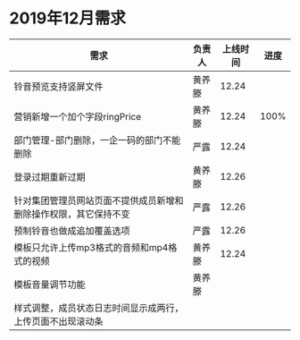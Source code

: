 # 2019年12月需求



| 需求                                                         | 负责人 | 上线时间 | 进度 |
| ------------------------------------------------------------ | ------ | -------- | ---- |
| 铃音预览支持竖屏文件                                         | 黄养滕 | 12.24    |      |
| 营销新增一个加个字段ringPrice                                | 黄养滕 | 12.24    | 100% |
| 部门管理-部门删除，一企一码的部门不能删除                    | 严露   | 12.24    |      |
| 登录过期重新过期                                             | 黄养滕 | 12.26    |      |
| 针对集团管理员网站页面不提供成员新增和删除操作权限，其它保持不变 | 严露   | 12.26    |      |
| 预制铃音也做成追加覆盖选项                                   | 严露   | 12.26    |      |
| 模板只允许上传mp3格式的音频和mp4格式的视频                   | 黄养滕 | 12.24    |      |
| 模板音量调节功能                                             | 黄养滕 |          |      |
| 样式调整，成员状态日志时间显示成两行，上传页面不出现滚动条   |        |          |      |

